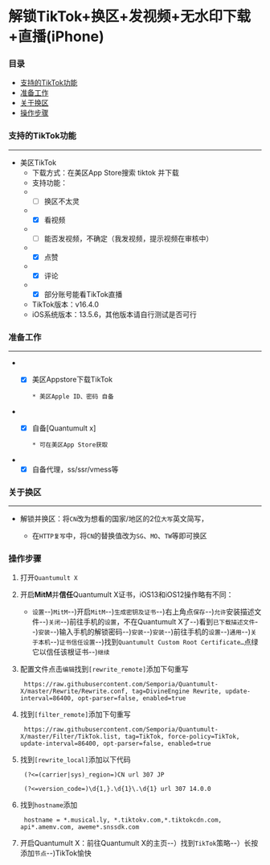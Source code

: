 # 解锁TikTok+换区+发视频+无水印下载+直播(iPhone)

### 目录

* [支持的TikTok功能](#支持的TikTok功能)
* [准备工作](#准备工作)
* [关于换区](#关于换区)
* [操作步骤](#操作步骤)

### 支持的TikTok功能

***
* 美区TikTok
    * 下载方式：在美区App Store搜索 tiktok 并下载
    * 支持功能：
    * - [ ] 换区不太灵
    * - [x] 看视频
    * - [ ] 能否发视频，不确定（我发视频，提示视频在审核中）
    * - [x] 点赞
    * - [x] 评论
    * - [x] 部分账号能看TikTok直播
    * TikTok版本：v16.4.0
    * iOS系统版本：13.5.6，其他版本请自行测试是否可行

### 准备工作

***

* - [x] 美区Appstore下载TikTok
           
        * 美区Apple ID、密码 自备
            

* - [x] 自备[Quantumult x]
           
        * 可在美区App Store获取
    

* - [x] 自备代理，ss/ssr/vmess等

### 关于换区

***

* 解锁并换区：将`CN`改为想看的国家/地区的2位`大写`英文简写，

    * 在`HTTP复写`中，将`CN`的替换值改为`SG`、`MO`、`TW`等即可换区


### 操作步骤



1. 打开`Quantumult X`


2. 开启**MitM**并**信任**Quantumult X证书，iOS13和iOS12操作略有不同：
    * `设置`--)`MitM`--)开启`MitM`--)`生成密钥及证书`--)右上角点`保存`--)`允许`安装描述文件--)`关闭`--)前往手机的`设置`，不在Quantumult X了--)看到`已下载描述文件`--)`安装`--)输入手机的解锁密码--)`安装`--)`安装`--)前往手机的`设置`--)`通用`--)`关于本机`--)`证书信任设置`--)找到`Quantumult Custom Root Certificate…`点绿它以信任该根证书--)`继续`  

3. 配置文件点击`编辑`找到`[rewrite_remote]`添加下句重写

        https://raw.githubusercontent.com/Semporia/Quantumult-X/master/Rewrite/Rewrite.conf, tag=DivineEngine Rewrite, update-interval=86400, opt-parser=false, enabled=true

4. 找到`[filter_remote]`添加下句重写

        https://raw.githubusercontent.com/Semporia/Quantumult-X/master/Filter/TikTok.list, tag=TikTok, force-policy=TikTok, update-interval=86400, opt-parser=false, enabled=true


5. 找到`[rewrite_local]`添加以下代码

        (?<=(carrier|sys)_region=)CN url 307 JP
           
        (?<=version_code=)\d{1,}.\d{1}\.\d{1} url 307 14.0.0


6. 找到`hostname`添加

        hostname = *.musical.ly, *.tiktokv.com,*.tiktokcdn.com, api*.amemv.com, aweme*.snssdk.com 
   
7. 开启Quantumult X：前往Quantumult X的主页--）找到`TikTok`策略--）长按添加`节点`--)TikTok愉快

